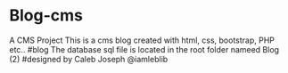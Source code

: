# Blog-cms
A CMS Project
This is a cms blog created with html, css, bootstrap, PHP etc..
#blog 
The database sql file is located in the root folder nameed Blog (2)
#designed by Caleb Joseph
@iamleblib
